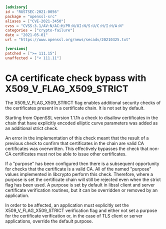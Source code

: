 ```toml
[advisory]
id = "RUSTSEC-2021-0056"
package = "openssl-src"
aliases = ["CVE-2021-3450"]
cvss = "CVSS:3.1/AV:N/AC:H/PR:N/UI:N/S:U/C:H/I:H/A:N"
categories = ["crypto-failure"]
date = "2021-05-01"
url = "https://www.openssl.org/news/secadv/20210325.txt"

[versions]
patched = [">= 111.15"]
unaffected = ["< 111.11"]
```

# CA certificate check bypass with X509_V_FLAG_X509_STRICT

The X509_V_FLAG_X509_STRICT flag enables additional security checks of the
certificates present in a certificate chain. It is not set by default.

Starting from OpenSSL version 1.1.1h a check to disallow certificates in
the chain that have explicitly encoded elliptic curve parameters was added
as an additional strict check.

An error in the implementation of this check meant that the result of a
previous check to confirm that certificates in the chain are valid CA
certificates was overwritten. This effectively bypasses the check
that non-CA certificates must not be able to issue other certificates.

If a "purpose" has been configured then there is a subsequent opportunity
for checks that the certificate is a valid CA.  All of the named "purpose"
values implemented in libcrypto perform this check.  Therefore, where
a purpose is set the certificate chain will still be rejected even when the
strict flag has been used. A purpose is set by default in libssl client and
server certificate verification routines, but it can be overridden or
removed by an application.

In order to be affected, an application must explicitly set the
X509_V_FLAG_X509_STRICT verification flag and either not set a purpose
for the certificate verification or, in the case of TLS client or server
applications, override the default purpose.
